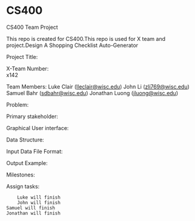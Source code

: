 # CS400
CS400 Team Project

This repo is created for CS400.This repo is used for X team and project.Design A Shopping Checklist Auto-Generator

Project Title: 
 
X-Team Number:  
	x142
 
Team Members: 
	Luke Clair (lleclair@wisc.edu)
	John Li (zli769@wisc.edu)
        Samuel Bahr (sdbahr@wisc.edu)
        Jonathan Luong (jluong@wisc.edu)
 
Problem: 
 
Primary stakeholder: 
 
Graphical User interface: 
 
Data Structure: 
 
Input Data File Format: 
 
Output Example: 
 
Milestones:
 
Assign tasks: 
      
        Luke will finish
        John will finish
	Samuel will finish
	Jonathan will finish
